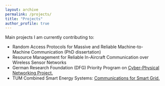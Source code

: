 ```yaml
---
layout: archive
permalink: /projects/
title: "Projects"
author_profile: true
---
```


Main projects I am currently contributing to:

* Random Access Protocols for Massive and Reliable Machine-to-Machine Communication (PhD dissertation)
* Resource Management for Reliable In-Aircraft Communication over Wireless Sensor Networks 
* German Research Foundation (DFG) Priority Program on <u><a href="https://www.ei.tum.de/en/lkn/research/dfg-cpn/">Cyber-Physical Networking Project</a>.</u>
* TUM Combined Smart Energy Systems: <u><a href="https://www.ei.tum.de/en/lkn/research/dfg-tum-coses/">Communications for Smart Grid</a>.</u>

